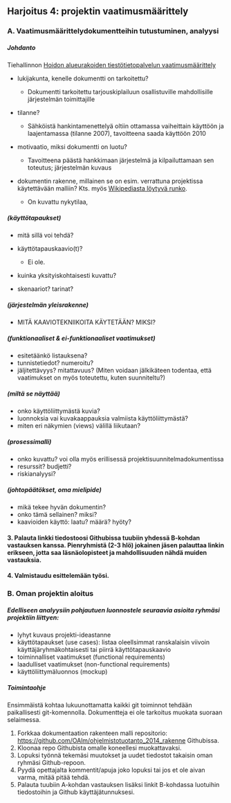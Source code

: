 ## Harjoitus 4: projektin vaatimusmäärittely

### A. Vaatimusmäärittelydokumentteihin tutustuminen, analyysi

##### Johdanto


Tiehallinnon [Hoidon alueurakoiden tiestötietopalvelun vaatimusmäärittely](http://alk.tiehallinto.fi/julkaisut/pdf2/4000577-v-hava_loppuraportti.pdf)

- lukijakunta, kenelle dokumentti on tarkoitettu?
	- Dokumentti tarkoitettu tarjouskiplailuun osallistuville mahdollisille järjestelmän toimittajille

- tilanne?
	- Sähköistä hankintamenettelyä oltiin ottamassa vaiheittain käyttöön ja laajentamassa (tilanne 2007), tavoitteena saada käyttöön 2010

- motivaatio, miksi dokumentti on luotu?
	- Tavoitteena päästä hankkimaan järjestelmä ja kilpailuttamaan sen toteutus; järjestelmän kuvaus

- dokumentin rakenne, millainen se on esim. verrattuna projektissa käytettävään malliin? Kts. myös [Wikipediasta löytyvä runko](http://fi.wikipedia.org/wiki/Ohjelmiston_vaatimusm%C3%A4%C3%A4rittely).
	- On kuvattu nykytilaa, 


##### (käyttötapaukset)
- mitä sillä voi tehdä?
- käyttötapauskaavio(t)?
	- Ei ole.

- kuinka yksityiskohtaisesti kuvattu?

- skenaariot? tarinat?


##### (järjestelmän yleisrakenne) 
- MITÄ KAAVIOTEKNIIKOITA KÄYTETÄÄN? MIKSI?

##### (funktionaaliset & ei-funktionaaliset vaatimukset)
- esitetäänkö listauksena?
- tunnistetiedot? numeroitu?
- jäljitettävyys? mitattavuus? (Miten voidaan jälkikäteen todentaa, että vaatimukset on myös toteutettu, kuten suunniteltu?)

##### (miltä se näyttää)
- onko käyttöliittymästä kuvia?
- luonnoksia vai kuvakaappauksia valmiista käyttöliittymästä?
- miten eri näkymien (views) välillä liikutaan?

##### (prosessimalli)
- onko kuvattu? voi olla myös erillisessä projektisuunnitelmadokumentissa
- resurssit? budjetti?
- riskianalyysi? 

##### (johtopäätökset, oma mielipide)
- mikä tekee hyvän dokumentin?
- onko tämä sellainen? miksi?
- kaavioiden käyttö: laatu? määrä? hyöty? 



#### 3. Palauta linkki tiedostoosi Githubissa tuubiin yhdessä B-kohdan vastauksen kanssa. Pienryhmistä (2-3 hlö) jokainen jäsen palauttaa linkin erikseen, jotta saa läsnäolopisteet ja mahdollisuuden nähdä muiden vastauksia.
#### 4. Valmistaudu esittelemään työsi.

### B. Oman projektin aloitus

##### Edelliseen analyysiin pohjautuen luonnostele seuraavia asioita ryhmäsi projektiin liittyen:

- lyhyt kuvaus projekti-ideastanne
- käyttötapaukset (use cases): listaa oleellsimmat ranskalaisin viivoin käyttäjäryhmäkohtaisesti tai piirrä käyttötapauskaavio
- toiminnalliset vaatimukset (functional requirements)
- laadulliset vaatimukset (non-functional requirements)
- käyttöliittymäluonnos (mockup)

##### Toimintaohje

Ensimmäistä kohtaa lukuunottamatta kaikki git toiminnot tehdään paikallisesti git-komennolla. Dokumentteja ei ole tarkoitus muokata suoraan selaimessa.

1. Forkkaa dokumentaation rakenteen malli repositorio: https://github.com/OAlm/ohjelmistotuotanto_2014_rakenne Githubissa.
2. Kloonaa repo Githubista omalle koneellesi muokattavaksi.
3. Lopuksi työnnä tekemäsi muutokset ja uudet tiedostot takaisin oman ryhmäsi Github-repoon. 
4. Pyydä opettajalta kommentit/apuja joko lopuksi tai jos et ole aivan varma, mitää pitää tehdä.
5. Palauta tuubiin A-kohdan vastauksen lisäksi linkit B-kohdassa luotuihin tiedostoihin ja Github käyttäjätunnuksesi.


